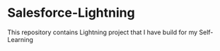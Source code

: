 # Salesforce-Lightning
This repository contains Lightning project that I have build for my Self-Learning
